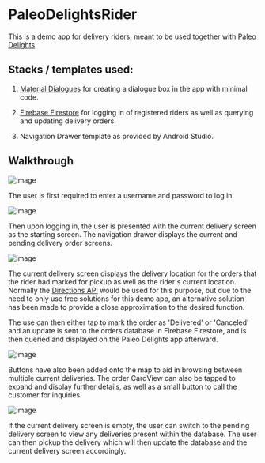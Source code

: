 # PaleoDelightsRider
This is a demo app for delivery riders, meant to be used together with [Paleo Delights](https://github.com/pawaka2020/PaleoDelights).

## Stacks / templates used:

1. [Material Dialogues](https://github.com/afollestad/material-dialogs) for creating a dialogue box in the app with minimal code.

2. [Firebase Firestore](https://firebase.google.com/docs/firestore) for logging in of registered riders as well as querying and updating delivery orders.

3. Navigation Drawer template as provided by Android Studio. 

## Walkthrough 

![image](https://user-images.githubusercontent.com/40174427/83357260-f000d200-a39d-11ea-84ec-49e1d4d8c1d8.png)

The user is first required to enter a username and password to log in. 

![image](https://user-images.githubusercontent.com/40174427/83357313-4241f300-a39e-11ea-8396-bbaa6f309bd8.png)

Then upon logging in, the user is presented with the current delivery screen as the starting screen. The navigation drawer displays the current and pending delivery order screens. 

![image](https://user-images.githubusercontent.com/40174427/83357270-0c047380-a39e-11ea-9d82-aad1754b5a13.png)

The current delivery screen displays the delivery location for the orders that the rider had marked for pickup as well as the rider's current location. Normally the [Directions API](https://developers.google.com/maps/documentation/directions/start#Waypoints) would be used for this purpose, but due to the need to only use free solutions for this demo app, an alternative solution has been made to provide a close approximation to the desired function.

The use can then either tap to mark the order as 'Delivered' or 'Canceled' and an update is sent to the orders database in Firebase Firestore, and is then queried and displayed on the Paleo Delights app afterward.

![image](https://user-images.githubusercontent.com/40174427/83357907-04df6480-a3a2-11ea-8b75-669c1c07b88c.png)

Buttons have also been added onto the map to aid in browsing between multiple current deliveries. The order CardView can also be tapped to expand and display further details, as well as a small button to call the customer for inquiries.

![image](https://user-images.githubusercontent.com/40174427/83357297-28081500-a39e-11ea-9f2e-daf74c996d35.png)

If the current delivery screen is empty, the user can switch to the pending delivery screen to view any deliveries present within the database. The user can then pickup the delivery which will then update the database and the current delivery screen accordingly.
